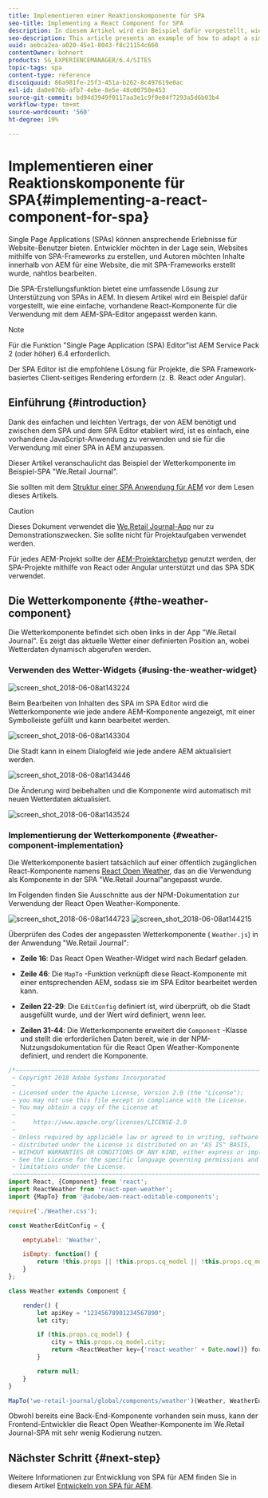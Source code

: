 ```yaml
---
title: Implementieren einer Reaktionskomponente für SPA
seo-title: Implementing a React Component for SPA
description: In diesem Artikel wird ein Beispiel dafür vorgestellt, wie eine einfache, vorhandene React-Komponente für die Verwendung mit dem AEM-SPA-Editor angepasst werden kann.
seo-description: This article presents an example of how to adapt a simple, existing React component to work with the AEM SPA Editor.
uuid: aebca2ea-a020-45e1-8043-f8c21154c660
contentOwner: bohnert
products: SG_EXPERIENCEMANAGER/6.4/SITES
topic-tags: spa
content-type: reference
discoiquuid: 86a981fe-25f3-451a-b262-8c497619e0ac
exl-id: da0e076b-afb7-4ebe-8e5e-48c00750e453
source-git-commit: bd94d3949f0117aa3e1c9f0e84f7293a5d6b03b4
workflow-type: tm+mt
source-wordcount: '560'
ht-degree: 19%

---
```


# Implementieren einer Reaktionskomponente für SPA{#implementing-a-react-component-for-spa}

Single Page Applications (SPAs) können ansprechende Erlebnisse für Website-Benutzer bieten. Entwickler möchten in der Lage sein, Websites mithilfe von SPA-Frameworks zu erstellen, und Autoren möchten Inhalte innerhalb von AEM für eine Website, die mit SPA-Frameworks erstellt wurde, nahtlos bearbeiten.

Die SPA-Erstellungsfunktion bietet eine umfassende Lösung zur Unterstützung von SPAs in AEM. In diesem Artikel wird ein Beispiel dafür vorgestellt, wie eine einfache, vorhandene React-Komponente für die Verwendung mit dem AEM-SPA-Editor angepasst werden kann.

>[!NOTE]
>Für die Funktion &quot;Single Page Application (SPA) Editor&quot;ist AEM Service Pack 2 (oder höher) 6.4 erforderlich.
>
>Der SPA Editor ist die empfohlene Lösung für Projekte, die SPA Framework-basiertes Client-seitiges Rendering erfordern (z. B. React oder Angular).

## Einführung {#introduction}

Dank des einfachen und leichten Vertrags, der von AEM benötigt und zwischen dem SPA und dem SPA Editor etabliert wird, ist es einfach, eine vorhandene JavaScript-Anwendung zu verwenden und sie für die Verwendung mit einer SPA in AEM anzupassen.

Dieser Artikel veranschaulicht das Beispiel der Wetterkomponente im Beispiel-SPA &quot;We.Retail Journal&quot;.

Sie sollten mit dem [Struktur einer SPA Anwendung für AEM](/help/sites-developing/spa-getting-started-react.md) vor dem Lesen dieses Artikels.

>[!CAUTION]
>Dieses Dokument verwendet die [We.Retail Journal-App](https://github.com/Adobe-Marketing-Cloud/aem-sample-we-retail-journal) nur zu Demonstrationszwecken. Sie sollte nicht für Projektaufgaben verwendet werden.
>
>Für jedes AEM-Projekt sollte der [AEM-Projektarchetyp](https://docs.adobe.com/content/help/de-DE/experience-manager-core-components/using/developing/archetype/overview.html) genutzt werden, der SPA-Projekte mithilfe von React oder Angular unterstützt und das SPA SDK verwendet.

## Die Wetterkomponente {#the-weather-component}

Die Wetterkomponente befindet sich oben links in der App &quot;We.Retail Journal&quot;. Es zeigt das aktuelle Wetter einer definierten Position an, wobei Wetterdaten dynamisch abgerufen werden.

### Verwenden des Wetter-Widgets {#using-the-weather-widget}

![screen_shot_2018-06-08at143224](assets/screen_shot_2018-06-08at143224.png)

Beim Bearbeiten von Inhalten des SPA im SPA Editor wird die Wetterkomponente wie jede andere AEM-Komponente angezeigt, mit einer Symbolleiste gefüllt und kann bearbeitet werden.

![screen_shot_2018-06-08at143304](assets/screen_shot_2018-06-08at143304.png)

Die Stadt kann in einem Dialogfeld wie jede andere AEM aktualisiert werden.

![screen_shot_2018-06-08at143446](assets/screen_shot_2018-06-08at143446.png)

Die Änderung wird beibehalten und die Komponente wird automatisch mit neuen Wetterdaten aktualisiert.

![screen_shot_2018-06-08at143524](assets/screen_shot_2018-06-08at143524.png)

### Implementierung der Wetterkomponente {#weather-component-implementation}

Die Wetterkomponente basiert tatsächlich auf einer öffentlich zugänglichen React-Komponente namens [React Open Weather](https://www.npmjs.com/package/react-open-weather), das an die Verwendung als Komponente in der SPA &quot;We.Retail Journal&quot;angepasst wurde.

Im Folgenden finden Sie Ausschnitte aus der NPM-Dokumentation zur Verwendung der React Open Weather-Komponente.

![screen_shot_2018-06-08at144723](assets/screen_shot_2018-06-08at144723.png) ![screen_shot_2018-06-08at144215](assets/screen_shot_2018-06-08at144215.png)

Überprüfen des Codes der angepassten Wetterkomponente ( `Weather.js`) in der Anwendung &quot;We.Retail Journal&quot;:

* **Zeile 16**: Das React Open Weather-Widget wird nach Bedarf geladen.
* **Zeile 46**: Die `MapTo` -Funktion verknüpft diese React-Komponente mit einer entsprechenden AEM, sodass sie im SPA Editor bearbeitet werden kann.

* **Zeilen 22-29**: Die `EditConfig` definiert ist, wird überprüft, ob die Stadt ausgefüllt wurde, und der Wert wird definiert, wenn leer.

* **Zeilen 31-44**: Die Wetterkomponente erweitert die `Component` -Klasse und stellt die erforderlichen Daten bereit, wie in der NPM-Nutzungsdokumentation für die React Open Weather-Komponente definiert, und rendert die Komponente.

```javascript
/*~~~~~~~~~~~~~~~~~~~~~~~~~~~~~~~~~~~~~~~~~~~~~~~~~~~~~~~~~~~~~~~~~~~~~~~~~~~~~~
 ~ Copyright 2018 Adobe Systems Incorporated
 ~
 ~ Licensed under the Apache License, Version 2.0 (the "License");
 ~ you may not use this file except in compliance with the License.
 ~ You may obtain a copy of the License at
 ~
 ~     https://www.apache.org/licenses/LICENSE-2.0
 ~
 ~ Unless required by applicable law or agreed to in writing, software
 ~ distributed under the License is distributed on an "AS IS" BASIS,
 ~ WITHOUT WARRANTIES OR CONDITIONS OF ANY KIND, either express or implied.
 ~ See the License for the specific language governing permissions and
 ~ limitations under the License.
 ~~~~~~~~~~~~~~~~~~~~~~~~~~~~~~~~~~~~~~~~~~~~~~~~~~~~~~~~~~~~~~~~~~~~~~~~~~~~~*/
import React, {Component} from 'react';
import ReactWeather from 'react-open-weather';
import {MapTo} from '@adobe/aem-react-editable-components';

require('./Weather.css');

const WeatherEditConfig = {

    emptyLabel: 'Weather',

    isEmpty: function() {
        return !this.props || !this.props.cq_model || !this.props.cq_model.city || this.props.cq_model.city.trim().length < 1;
    }
};

class Weather extends Component {

    render() {
        let apiKey = "12345678901234567890";
        let city;

        if (this.props.cq_model) {
            city = this.props.cq_model.city;
            return <ReactWeather key={'react-weather' + Date.now()} forecast="today" apikey={apiKey} type="city" city={city} />
        }

        return null;
    }
}

MapTo('we-retail-journal/global/components/weather')(Weather, WeatherEditConfig);
```

Obwohl bereits eine Back-End-Komponente vorhanden sein muss, kann der Frontend-Entwickler die React Open Weather-Komponente im We.Retail Journal-SPA mit sehr wenig Kodierung nutzen.

## Nächster Schritt {#next-step}

Weitere Informationen zur Entwicklung von SPA für AEM finden Sie in diesem Artikel [Entwickeln von SPA für AEM](/help/sites-developing/spa-architecture.md).
